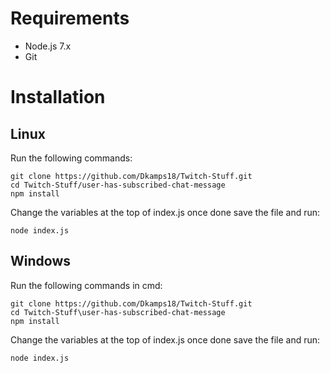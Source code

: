 # Requirements
+ Node.js 7.x
+ Git

# Installation
## Linux
Run the following commands:
```
git clone https://github.com/Dkamps18/Twitch-Stuff.git
cd Twitch-Stuff/user-has-subscribed-chat-message
npm install
```
Change the variables at the top of index.js once done save the file and run:
```
node index.js
```
## Windows
Run the following commands in cmd:
```
git clone https://github.com/Dkamps18/Twitch-Stuff.git
cd Twitch-Stuff\user-has-subscribed-chat-message
npm install
```
Change the variables at the top of index.js once done save the file and run:
```
node index.js
```
